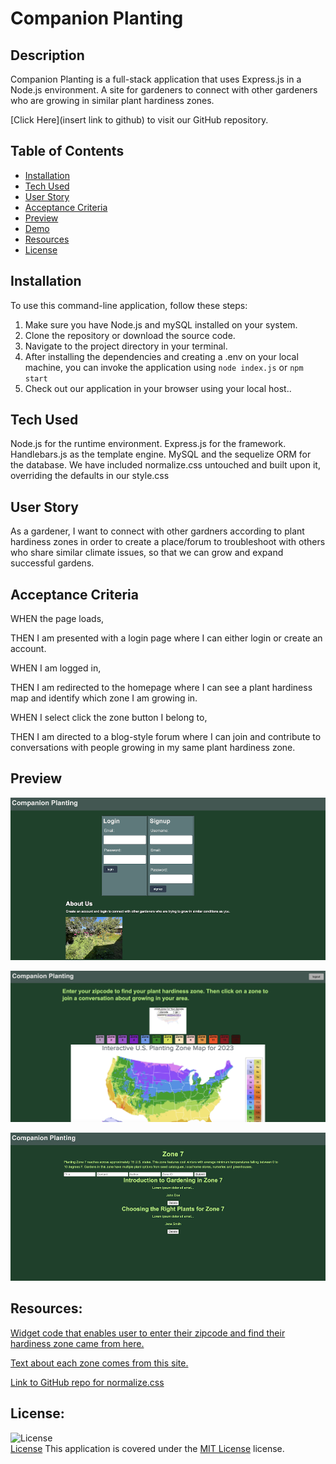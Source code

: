 # Companion Planting

## Description
Companion Planting is a full-stack application that uses Express.js in a Node.js environment. A site for gardeners to connect with other gardeners who are growing in similar plant hardiness zones. 

[Click Here](insert link to github) to visit our GitHub repository.

## Table of Contents
- [Installation](#installation)
- [Tech Used](#tech-used)
- [User Story](#user-story)
- [Acceptance Criteria](#acceptance-criteria)
- [Preview](#preview)
- [Demo](#demo)
- [Resources](#resources)
- [License](#license)

## Installation
To use this command-line application, follow these steps:
1. Make sure you have Node.js and mySQL installed on your system.
2. Clone the repository or download the source code.
3. Navigate to the project directory in your terminal.
4. After installing the dependencies and creating a .env on your local machine, you can invoke the application using `node index.js` or `npm start`
5. Check out our application in your browser using your local host..
​
## Tech Used
Node.js for the runtime environment. 
Express.js for the framework. 
Handlebars.js as the template engine.
MySQL and the sequelize ORM for the database.
We have included normalize.css untouched and built upon it, overriding the defaults in our style.css

## User Story
As a gardener, I want to connect with other gardners according to plant hardiness zones in order to create a place/forum to troubleshoot with others who share similar climate issues, so that we can grow and expand successful gardens.

## Acceptance Criteria 

WHEN the page loads, 

THEN I am presented with a login page where I can either login or create an account.

WHEN I am logged in, 

THEN I am redirected to the homepage where I can see a plant hardiness map and identify which zone I am growing in. 

WHEN I select click the zone button I belong to,

THEN I am directed to a blog-style forum where I can join and contribute to conversations with people growing in my same plant hardiness zone.

## Preview
![alt text](/public/assets/login_preview.png)

![alt text](/public/assets/preview_image.png)

![alt text](/public/assets/blog_preview.jpg)

## Resources:
[Widget code that enables user to enter their zipcode and find their hardiness zone came from here.](https://www.plantmaps.com/hardiness-zone-zipcode-search-widget.php)

[Text about each zone comes from this site.](https://gilmour.com/planting-zones-hardiness-map)

[Link to GitHub repo for normalize.css](https://github.com/necolas/normalize.css/blob/master/normalize.css)

## License:
![License](https://img.shields.io/badge/License-MIT%20License-brightgreen)  
[License](./LICENSE)
This application is covered under the [MIT License](./LICENSE) license.